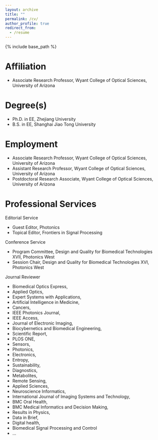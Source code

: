 ```yaml
---
layout: archive
title: ""
permalink: /cv/
author_profile: true
redirect_from:
  - /resume
---
```


{% include base_path %}

###

Affiliation
======
* Associate Research Professor, Wyant College of Optical Sciences, University of Arizona

Degree(s)
======
* Ph.D. in EE, Zhejiang University
* B.S. in EE, Shanghai Jiao Tong University

Employment
======
* Associate Research Professor, Wyant College of Optical Sciences, University of Arizona
* Assistant Research Professor, Wyant College of Optical Sciences, University of Arizona
* Postdoctoral Research Associate, Wyant College of Optical Sciences, University of Arizona

Professional Services
======

Editorial Service
* Guest Editor, Photonics
* Topical Editor, Frontiers in Signal Processing

Conference Service
* Program Committee, Design and Quality for Biomedical Technologies XVII, Photonics West
* Session Chair, Design and Quality for Biomedical Technologies XVI, Photonics West
  
Journal Reviewer
*   Biomedical Optics Express, 
*   Applied Optics, 
*   Expert Systems with Applications, 
*   Artificial Intelligence in Medicine, 
*   Cancers, 
*   IEEE Photonics Journal, 
*   IEEE Access, 
*   Journal of Electronic Imaging, 
*   Biocybernetics and Biomedical Engineering,
*   Scientific Report,
*   PLOS ONE,
*   Sensors, 
*   Photonics, 
*   Electronics, 
*   Entropy, 
*   Sustainability, 
*   Diagnostics, 
*   Metabolites, 
*   Remote Sensing, 
*   Applied Sciences, 
*   Neuroscience Informatics, 
*   International Journal of Imaging Systems and Technology, 
*   BMC Oral Health, 
*   BMC Medical Informatics and Decision Making, 
*   Results in Physics, 
*   Data in Brief, 
*   Digital health,
*   Biomedical Signal Processing and Control
*   ...

